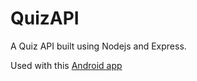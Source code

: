 # QuizAPI

A Quiz API built using Nodejs and Express.

Used with this [Android app](https://github.com/AbanobNageh/QuizApp)
